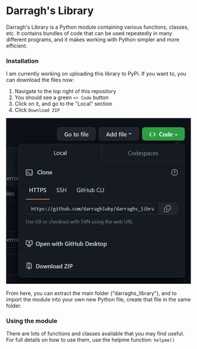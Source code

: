 # Darragh's Library
Darragh's Library is a Python module containing various functions, classes, etc. It contains bundles of code that can be used repeatedly in many different programs, and it makes working with Python simpler and more efficient.

### Installation
I am currently working on uploading this library to PyPi.
If you want to, you can download the files now:

1. Navigate to the top right of this repository
2. You should see a green `<> Code` button
3. Click on it, and go to the "Local" section
4. Click `Download ZIP`

![image 1](images/ss1.png)

From here, you can extract the main folder ("darraghs_library"),
and to import the module into your own new Python file, create that file in the same folder.

### Using the module
There are lots of functions and classes available that you may find useful.
For full details on how to use them, use the helpme function:
`helpme()`